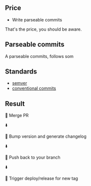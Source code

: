 <!--
.. title: Automating deployment with commitizen
.. slug: automating-deployment-with-commitizen
.. status: draft
.. date: 2020-07-15 15:27:20 UTC
.. tags: python, ci
.. category: devops
.. link:
.. description: How to make a deployment almost hassle free
.. type: text
-->

## Price

- Write parseable commits

That's the price, you should be aware.

## Parseable commits

A parseable commits, follows som

## Standards

- [semver][semver]
- [conventional commits][cm]

## Result

🧑 Merge PR

⬇️

🤖 Bump version and generate changelog

⬇️

🤖 Push back to your branch

⬇️

🤖 Trigger deploy/release for new tag


[semver]: https://semver.org/
[cm]: https://www.conventionalcommits.org/en/v1.0.0/
